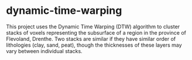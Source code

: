 # dynamic-time-warping

This project uses the Dynamic Time Warping (DTW) algorithm to cluster stacks of voxels representing the subsurface of a region in the province of Flevoland, Drenthe. 
Two stacks are similar if they have similar order of lithologies (clay, sand, peat), though the thicknesses of these layers may vary between individual stacks.
